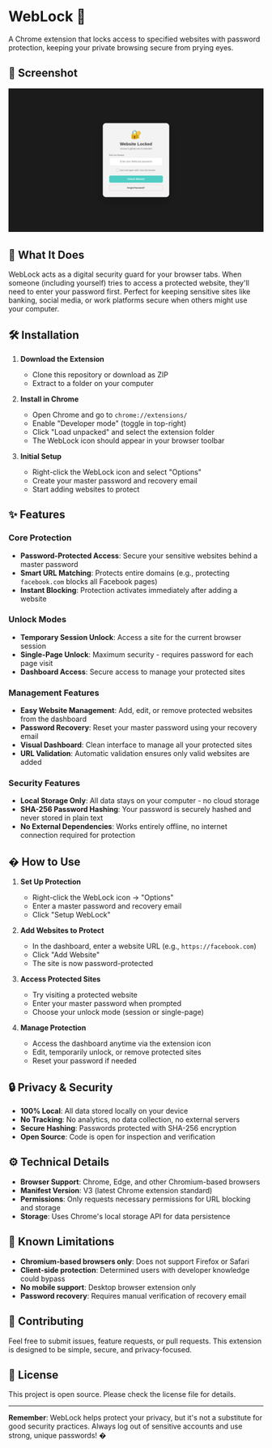 # WebLock 🔐

A Chrome extension that locks access to specified websites with password protection, keeping your private browsing secure from prying eyes.

## 📸 Screenshot

![WebLock Screenshot](screenshot.png)

## 🎯 What It Does

WebLock acts as a digital security guard for your browser tabs. When someone (including yourself) tries to access a protected website, they'll need to enter your password first. Perfect for keeping sensitive sites like banking, social media, or work platforms secure when others might use your computer.

## 🛠️ Installation

1. **Download the Extension**
   - Clone this repository or download as ZIP
   - Extract to a folder on your computer

2. **Install in Chrome**
   - Open Chrome and go to `chrome://extensions/`
   - Enable "Developer mode" (toggle in top-right)
   - Click "Load unpacked" and select the extension folder
   - The WebLock icon should appear in your browser toolbar

3. **Initial Setup**
   - Right-click the WebLock icon and select "Options"
   - Create your master password and recovery email
   - Start adding websites to protect

## ✨ Features

### Core Protection
- **Password-Protected Access**: Secure your sensitive websites behind a master password
- **Smart URL Matching**: Protects entire domains (e.g., protecting `facebook.com` blocks all Facebook pages)
- **Instant Blocking**: Protection activates immediately after adding a website

### Unlock Modes
- **Temporary Session Unlock**: Access a site for the current browser session
- **Single-Page Unlock**: Maximum security - requires password for each page visit
- **Dashboard Access**: Secure access to manage your protected sites

### Management Features
- **Easy Website Management**: Add, edit, or remove protected websites from the dashboard
- **Password Recovery**: Reset your master password using your recovery email
- **Visual Dashboard**: Clean interface to manage all your protected sites
- **URL Validation**: Automatic validation ensures only valid websites are added

### Security Features
- **Local Storage Only**: All data stays on your computer - no cloud storage
- **SHA-256 Password Hashing**: Your password is securely hashed and never stored in plain text
- **No External Dependencies**: Works entirely offline, no internet connection required for protection

## � How to Use

1. **Set Up Protection**
   - Right-click the WebLock icon → "Options"
   - Enter a master password and recovery email
   - Click "Setup WebLock"

2. **Add Websites to Protect**
   - In the dashboard, enter a website URL (e.g., `https://facebook.com`)
   - Click "Add Website"
   - The site is now password-protected

3. **Access Protected Sites**
   - Try visiting a protected website
   - Enter your master password when prompted
   - Choose your unlock mode (session or single-page)

4. **Manage Protection**
   - Access the dashboard anytime via the extension icon
   - Edit, temporarily unlock, or remove protected sites
   - Reset your password if needed

## 🔒 Privacy & Security

- **100% Local**: All data stored locally on your device
- **No Tracking**: No analytics, no data collection, no external servers
- **Secure Hashing**: Passwords protected with SHA-256 encryption
- **Open Source**: Code is open for inspection and verification

## ⚙️ Technical Details

- **Browser Support**: Chrome, Edge, and other Chromium-based browsers
- **Manifest Version**: V3 (latest Chrome extension standard)
- **Permissions**: Only requests necessary permissions for URL blocking and storage
- **Storage**: Uses Chrome's local storage API for data persistence

## 🐛 Known Limitations

- **Chromium-based browsers only**: Does not support Firefox or Safari
- **Client-side protection**: Determined users with developer knowledge could bypass
- **No mobile support**: Desktop browser extension only
- **Password recovery**: Requires manual verification of recovery email

## 🤝 Contributing

Feel free to submit issues, feature requests, or pull requests. This extension is designed to be simple, secure, and privacy-focused.

## 📄 License

This project is open source. Please check the license file for details.

---

**Remember**: WebLock helps protect your privacy, but it's not a substitute for good security practices. Always log out of sensitive accounts and use strong, unique passwords! �
